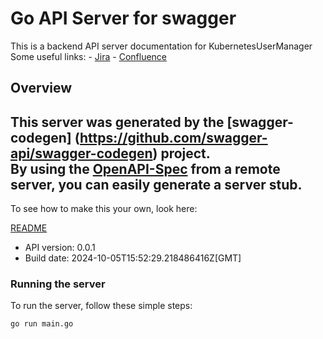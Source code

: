 # Go API Server for swagger

This is a backend API server documentation for KubernetesUserManager  Some useful links: - [Jira](https://samuelus.atlassian.net/jira/software/projects/ZPI/boards/4) - [Confluence](https://samuelus.atlassian.net/wiki/spaces/ZPI/overview)

## Overview
This server was generated by the [swagger-codegen]
(https://github.com/swagger-api/swagger-codegen) project.  
By using the [OpenAPI-Spec](https://github.com/OAI/OpenAPI-Specification) from a remote server, you can easily generate a server stub.  
-

To see how to make this your own, look here:

[README](https://github.com/swagger-api/swagger-codegen/blob/master/README.md)

- API version: 0.0.1
- Build date: 2024-10-05T15:52:29.218486416Z[GMT]


### Running the server
To run the server, follow these simple steps:

```
go run main.go
```

